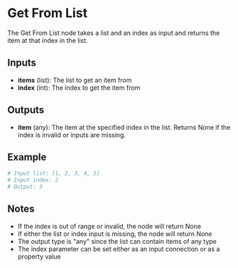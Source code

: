 # Get From List

The Get From List node takes a list and an index as input and returns the item at that index in the list.

## Inputs

- **items** (list): The list to get an item from
- **index** (int): The index to get the item from

## Outputs

- **item** (any): The item at the specified index in the list. Returns None if the index is invalid or inputs are missing.

## Example

```python
# Input list: [1, 2, 3, 4, 5]
# Input index: 2
# Output: 3
```

## Notes

- If the index is out of range or invalid, the node will return None
- If either the list or index input is missing, the node will return None
- The output type is "any" since the list can contain items of any type
- The index parameter can be set either as an input connection or as a property value
